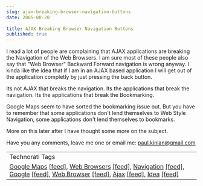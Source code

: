 ```yaml
---
slug: ajax-breaking-browser-navigation-buttons
date: 2005-08-20
 
title: AJAX Breaking Browser Navigation Buttons
published: true
---
```

I read a lot of people are complaining that AJAX applications are breaking the Navigation of the Web Browsers.  I am sure most of these people also say that "Web Browser" Backward  Forward navigation is wrong anyway.  I kinda like the idea that if I am in an AJAX based application I will get out of the application completly by just pressing the back button.<p />Its not AJAX that breaks the navigation.  Its the applications that break the navigation.  Its the applications that break the Bookmarking.<p />Google Maps seem to have sorted the bookmarking issue out.  But you have to remember that some applications don't lend themselves to Web Style Navigation, some applications don't lend themselves to bookmarks.<p />More on this later after I have thought some more on the subject.<p />Have you any comments, leave me one or email me: <a href="mailto:paul.kinlan@gmail.com">paul.kinlan@gmail.com</a><p /><table class="TechnoratiHead TagHeader">
<tr><td>Technorati Tags</td></tr>
<tr class="Technorati"><td>
<a href="http://www.technorati.com/tag/Google%20Maps" class="Tag" rel="tag">Google Maps</a> <a href="http://feeds.technorati.com/feed/posts/tag/Google%20Maps" class="Tag">[feed]</a>, <a href="http://www.technorati.com/tag/Web%20Browsers" class="Tag" rel="tag">Web Browsers</a> <a href="http://feeds.technorati.com/feed/posts/tag/Web%20Browsers" class="Tag">[feed]</a>, <a href="http://www.technorati.com/tag/Navigation" class="Tag" rel="tag">Navigation</a> <a href="http://feeds.technorati.com/feed/posts/tag/Navigation" class="Tag">[feed]</a>, <a href="http://www.technorati.com/tag/Google" class="Tag" rel="tag">Google</a> <a href="http://feeds.technorati.com/feed/posts/tag/Google" class="Tag">[feed]</a>, <a href="http://www.technorati.com/tag/Web%20Browser" class="Tag" rel="tag">Web Browser</a> <a href="http://feeds.technorati.com/feed/posts/tag/Web%20Browser" class="Tag">[feed]</a>, <a href="http://www.technorati.com/tag/Ajax" class="Tag" rel="tag">Ajax</a> <a href="http://feeds.technorati.com/feed/posts/tag/Ajax" class="Tag">[feed]</a>, <a href="http://www.technorati.com/tag/Idea" class="Tag" rel="tag">Idea</a> <a href="http://feeds.technorati.com/feed/posts/tag/Idea" class="Tag">[feed]</a>
</td></tr>
</table><div class="blogger-post-footer"><img class="posterous_download_image" src="https://blogger.googleusercontent.com/tracker/8109338-112453600889301250?l=www.kinlan.co.uk%2Findex.html" height="1" alt="" width="1" /></div>

